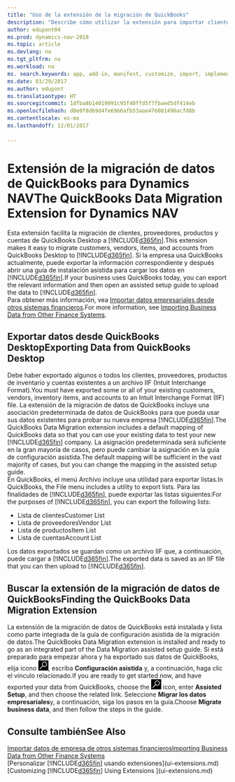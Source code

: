 ```yaml
---
title: "Uso de la extensión de la migración de QuickBooks"
description: "Describe cómo utilizar la extensión para importar clientes, proveedores, productos y cuentas desde QuickBooks Desktop a Dynamics NAV."
author: edupont04
ms.prod: dynamics-nav-2018
ms.topic: article
ms.devlang: na
ms.tgt_pltfrm: na
ms.workload: na
ms. search.keywords: app, add-in, manifest, customize, import, implement
ms.date: 03/29/2017
ms.author: edupont
ms.translationtype: HT
ms.sourcegitcommit: 1dfba8b14019991c95f40ffd5f7fbaed5df414eb
ms.openlocfilehash: d0e0f8d69d4fe6966afb53aae476081496acfd8b
ms.contentlocale: es-mx
ms.lasthandoff: 12/01/2017

---
```

# <a name="the-quickbooks-data-migration-extension-for-dynamics-nav"></a><span data-ttu-id="ec1ac-103">Extensión de la migración de datos de QuickBooks para Dynamics NAV</span><span class="sxs-lookup"><span data-stu-id="ec1ac-103">The QuickBooks Data Migration Extension for Dynamics NAV</span></span>
<span data-ttu-id="ec1ac-104">Esta extensión facilita la migración de clientes, proveedores, productos y cuentas de QuickBooks Desktop a [!INCLUDE[d365fin](includes/d365fin_md.md)].</span><span class="sxs-lookup"><span data-stu-id="ec1ac-104">This extension makes it easy to migrate customers, vendors, items, and accounts from QuickBooks Desktop to [!INCLUDE[d365fin](includes/d365fin_md.md)].</span></span> <span data-ttu-id="ec1ac-105">Si la empresa usa QuickBooks actualmente, puede exportar la información correspondiente y después abrir una guía de instalación asistida para cargar los datos en [!INCLUDE[d365fin](includes/d365fin_md.md)].</span><span class="sxs-lookup"><span data-stu-id="ec1ac-105">If your business uses QuickBooks today, you can export the relevant information and then open an assisted setup guide to upload the data to [!INCLUDE[d365fin](includes/d365fin_md.md)].</span></span>  
<span data-ttu-id="ec1ac-106">Para obtener más información, vea [Importar datos empresariales desde otros sistemas financieros](upload-data.md).</span><span class="sxs-lookup"><span data-stu-id="ec1ac-106">For more information, see [Importing Business Data from Other Finance Systems](upload-data.md).</span></span>

## <a name="exporting-data-from-quickbooks-desktop"></a><span data-ttu-id="ec1ac-107">Exportar datos desde QuickBooks Desktop</span><span class="sxs-lookup"><span data-stu-id="ec1ac-107">Exporting Data from QuickBooks Desktop</span></span>
<span data-ttu-id="ec1ac-108">Debe haber exportado algunos o todos los clientes, proveedores, productos de inventario y cuentas existentes a un archivo IIF (Intuit Interchange Format).</span><span class="sxs-lookup"><span data-stu-id="ec1ac-108">You must have exported some or all of your existing customers, vendors, inventory items, and accounts to an Intuit Interchange Format (IIF) file.</span></span> <span data-ttu-id="ec1ac-109">La extensión de la migración de datos de QuickBooks incluye una asociación predeterminada de datos de QuickBooks para que pueda usar sus datos existentes para probar su nueva empresa [!INCLUDE[d365fin](includes/d365fin_md.md)].</span><span class="sxs-lookup"><span data-stu-id="ec1ac-109">The QuickBooks Data Migration extension includes a default mapping of QuickBooks data so that you can use your existing data to test your new [!INCLUDE[d365fin](includes/d365fin_md.md)] company.</span></span> <span data-ttu-id="ec1ac-110">La asignación predeterminada será suficiente en la gran mayoría de casos, pero puede cambiar la asignación en la guía de configuración asistida.</span><span class="sxs-lookup"><span data-stu-id="ec1ac-110">The default mapping will be sufficient in the vast majority of cases, but you can change the mapping in the assisted setup guide.</span></span>  
<span data-ttu-id="ec1ac-111">En QuickBooks, el menú Archivo incluye una utilidad para exportar listas.</span><span class="sxs-lookup"><span data-stu-id="ec1ac-111">In QuickBooks, the File menu includes a utility to export lists.</span></span> <span data-ttu-id="ec1ac-112">Para las finalidades de [!INCLUDE[d365fin](includes/d365fin_md.md)], puede exportar las listas siguientes:</span><span class="sxs-lookup"><span data-stu-id="ec1ac-112">For the purposes of [!INCLUDE[d365fin](includes/d365fin_md.md)], you can export the following lists:</span></span>

* <span data-ttu-id="ec1ac-113">Lista de clientes</span><span class="sxs-lookup"><span data-stu-id="ec1ac-113">Customer List</span></span>  
* <span data-ttu-id="ec1ac-114">Lista de proveedores</span><span class="sxs-lookup"><span data-stu-id="ec1ac-114">Vendor List</span></span>  
* <span data-ttu-id="ec1ac-115">Lista de productos</span><span class="sxs-lookup"><span data-stu-id="ec1ac-115">Item List</span></span>  
* <span data-ttu-id="ec1ac-116">Lista de cuentas</span><span class="sxs-lookup"><span data-stu-id="ec1ac-116">Account List</span></span>  

<span data-ttu-id="ec1ac-117">Los datos exportados se guardan como un archivo IIF que, a continuación, puede cargar a [!INCLUDE[d365fin](includes/d365fin_md.md)].</span><span class="sxs-lookup"><span data-stu-id="ec1ac-117">The exported data is saved as an IIF file that you can then upload to [!INCLUDE[d365fin](includes/d365fin_md.md)].</span></span>

## <a name="finding-the-quickbooks-data-migration-extension"></a><span data-ttu-id="ec1ac-118">Buscar la extensión de la migración de datos de QuickBooks</span><span class="sxs-lookup"><span data-stu-id="ec1ac-118">Finding the QuickBooks Data Migration Extension</span></span>
<span data-ttu-id="ec1ac-119">La extensión de la migración de datos de QuickBooks está instalada y lista como parte integrada de la guía de configuración asistida de la migración de datos.</span><span class="sxs-lookup"><span data-stu-id="ec1ac-119">The QuickBooks Data Migration extension is installed and ready to go as an integrated part of the Data Migration assisted setup guide.</span></span> <span data-ttu-id="ec1ac-120">Si está preparado para empezar ahora y ha exportado sus datos de QuickBooks, elija icono ![Buscar por página o informe](media/ui-search/search_small.png "icono Buscar por página o informe"), escriba **Configuración asistida** y, a continuación, haga clic el vínculo relacionado.</span><span class="sxs-lookup"><span data-stu-id="ec1ac-120">If you are ready to get started now, and have exported your data from QuickBooks, choose the ![Search for Page or Report](media/ui-search/search_small.png "Search for Page or Report icon") icon, enter **Assisted Setup**, and then choose the related link.</span></span> <span data-ttu-id="ec1ac-121">Seleccione **Migrar los datos empresariales**y, a continuación, siga los pasos en la guía.</span><span class="sxs-lookup"><span data-stu-id="ec1ac-121">Choose **Migrate business data**, and then follow the steps in the guide.</span></span>  

## <a name="see-also"></a><span data-ttu-id="ec1ac-122">Consulte también</span><span class="sxs-lookup"><span data-stu-id="ec1ac-122">See Also</span></span>
[<span data-ttu-id="ec1ac-123">Importar datos de empresa de otros sistemas financieros</span><span class="sxs-lookup"><span data-stu-id="ec1ac-123">Importing Business Data from Other Finance Systems</span></span>](upload-data.md)  
<span data-ttu-id="ec1ac-124">[Personalizar [!INCLUDE[d365fin](includes/d365fin_md.md)] usando extensiones](ui-extensions.md)</span><span class="sxs-lookup"><span data-stu-id="ec1ac-124">[Customizing [!INCLUDE[d365fin](includes/d365fin_md.md)] Using Extensions ](ui-extensions.md)</span></span>  

